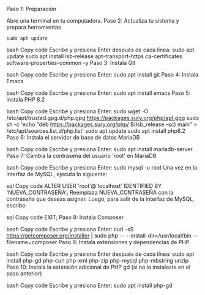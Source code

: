 Paso 1: Preparación

Abre una terminal en tu computadora.
Paso 2: Actualiza tu sistema y prepara herramientas

<pre><code>sudo apt update</code></pre>

bash
Copy code
Escribe y presiona Enter después de cada línea:
sudo apt update
sudo apt install lsb-release apt-transport-https ca-certificates software-properties-common -y
Paso 3: Instala Git

bash
Copy code
Escribe y presiona Enter:
sudo apt install git
Paso 4: Instala Emacs

bash
Copy code
Escribe y presiona Enter:
sudo apt install emacs
Paso 5: Instala PHP 8.2

bash
Copy code
Escribe y presiona Enter:
sudo wget -O /etc/apt/trusted.gpg.d/php.gpg https://packages.sury.org/php/apt.gpg 
sudo sh -c 'echo "deb https://packages.sury.org/php/ $(lsb_release -sc) main" > /etc/apt/sources.list.d/php.list'
sudo apt update
sudo apt install php8.2
Paso 6: Instala el servidor de base de datos MariaDB

bash
Copy code
Escribe y presiona Enter:
sudo apt install mariadb-server
Paso 7: Cambia la contraseña del usuario 'root' en MariaDB

bash
Copy code
Escribe y presiona Enter:
sudo mysql -u root
Una vez en la interfaz de MySQL, ejecuta lo siguiente:

sql
Copy code
ALTER USER 'root'@'localhost' IDENTIFIED BY 'NUEVA_CONTRASEÑA';
Reemplaza NUEVA_CONTRASEÑA con la contraseña que deseas asignar. Luego, para salir de la interfaz de MySQL, escribe:

sql
Copy code
EXIT;
Paso 8: Instala Composer

bash
Copy code
Escribe y presiona Enter:
curl -sS https://getcomposer.org/installer | sudo php -- --install-dir=/usr/local/bin --filename=composer
Paso 9: Instala extensiones y dependencias de PHP

bash
Copy code
Escribe y presiona Enter después de cada línea:
sudo apt install php-gd php-curl php-xml php-zip php-mysql php-mbstring unzip
Paso 10: Instala la extensión adicional de PHP gd (si no la instalaste en el paso anterior)

bash
Copy code
Escribe y presiona Enter:
sudo apt install php-gd
